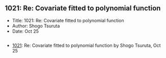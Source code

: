 ## 1021: Re: Covariate fitted to polynomial function

- Title: 1021: Re: Covariate fitted to polynomial function
- Author: Shogo Tsuruta
- Date: Oct 25
```

```

- [1021](1021.md): Re: Covariate fitted to polynomial function by Shogo Tsuruta, Oct 25
